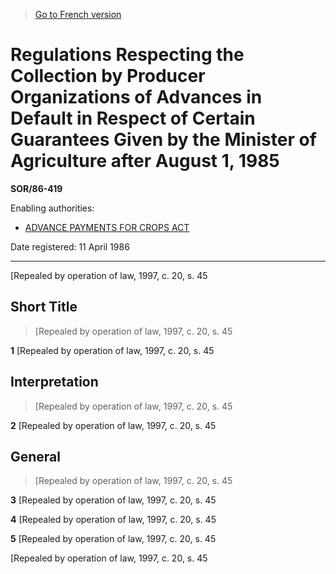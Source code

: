 > [Go to French version](/fr/Règlements/Décrets,%20ordonnances%20et%20règlements%20statutaires/86/419.md)

# Regulations Respecting the Collection by Producer Organizations of Advances in Default in Respect of Certain Guarantees Given by the Minister of Agriculture after August 1, 1985

**SOR/86-419**

Enabling authorities: 
- [ADVANCE PAYMENTS FOR CROPS ACT](/en/Acts/Revised%20Statutes%20of%20Canada/C/C-49.md)

Date registered: 11 April 1986

----------


[Repealed by operation of law, 1997, c. 20, s. 45



## Short Title
> [Repealed by operation of law, 1997, c. 20, s. 45



**1** [Repealed by operation of law, 1997, c. 20, s. 45




## Interpretation
> [Repealed by operation of law, 1997, c. 20, s. 45



**2** [Repealed by operation of law, 1997, c. 20, s. 45




## General
> [Repealed by operation of law, 1997, c. 20, s. 45



**3** [Repealed by operation of law, 1997, c. 20, s. 45



**4** [Repealed by operation of law, 1997, c. 20, s. 45



**5** [Repealed by operation of law, 1997, c. 20, s. 45


[Repealed by operation of law, 1997, c. 20, s. 45


